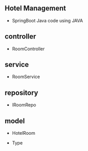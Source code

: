 

## Hotel Management

* SpringBoot Java code using JAVA


## controller

* RoomController


## service

* RoomService


## repository 

* IRoomRepo


## model

*  HotelRoom

* Type








